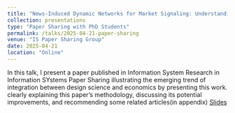 ```yaml
---
title: "News-Induced Dynamic Networks for Market Signaling: Understanding the Impact of News on Firm Equity Value"
collection: presentations
type: "Paper Sharing with PhD Students"
permalink: /talks/2025-04-21-paper-sharing
venue: "IS Paper Sharing Group"
date: 2025-04-21
location: "Online"
---
```

In this talk, I present a paper published in Information System Research in Information SYstems Paper Sharing illustrating the emerging trend of integration between design science and economics by presenting this work. clearly explaining this paper’s methodology, discussing its potential improvements, and recommending some related articles(in appendix)
[Slides](https://zeshentian.github.io/files/talk.pptx)

